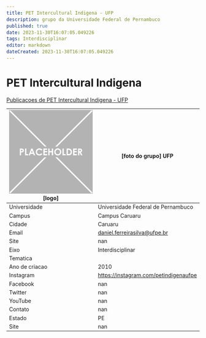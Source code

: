 ```yaml
---
title: PET Intercultural Indigena - UFP
description: grupo da Universidade Federal de Pernambuco
published: true
date: 2023-11-30T16:07:05.049226
tags: Interdisciplinar
editor: markdown
dateCreated: 2023-11-30T16:07:05.049226
---
```


# PET Intercultural Indigena

[Publicacoes de PET Intercultural Indigena - UFP](/atividade/124PETInterculturalIndigenaUFP/feed.md)

| ![placeholder.png](/placeholder.png) [logo] | [foto do grupo] UFP         |
| ------------------------------------------- | ------------------------------------------------- |
| Universidade                                | Universidade Federal de Pernambuco      |
| Campus                                      | Campus Caruaru            |
| Cidade                                      | Caruaru             |
| Email                                       | daniel.ferreirasilva@ufpe.br             |
| Site                                        | nan              |
| Eixo                                        | Interdisciplinar              |
| Tematica                                    |           |
| Ano de criacao                              | 2010        |
| Instagram                                   | https://instagram.com/petindigenaufpe         |
| Facebook                                    | nan          |
| Twitter                                     | nan           |
| YouTube                                     | nan           |
| Contato                                     | nan         |
| Estado                                      |  PE            |
| Site                                        | nan |
